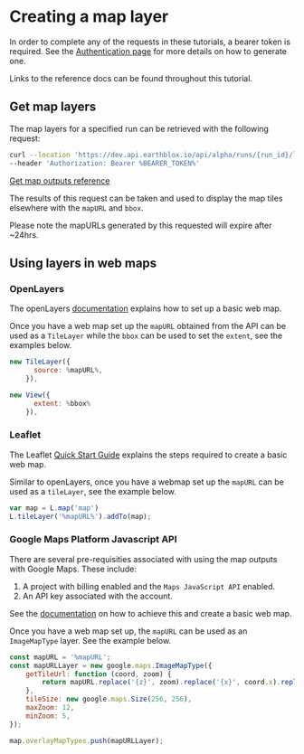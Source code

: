 # Creating a map layer

 In order to complete any of the requests in these tutorials, a bearer token is required. See the [Authentication page](../README%20Authentication.md) for more details on how to generate one. 

Links to the reference docs can be found throughout this tutorial.

## Get map layers 

The map layers for a specified run can be retrieved with the following request:

```bash
curl --location 'https://dev.api.earthblox.io/api/alpha/runs/{run_id}/layers' \
--header 'Authorization: Bearer %BEARER_TOKEN%'
```

[Get map outputs reference](https://dev.api.earthblox.io/docs#/runs/get_run_layers_api_alpha_runs__run_id__layers_get)


The results of this request can be taken and used to display the map tiles elsewhere with the `mapURL` and `bbox`. 

Please note the mapURLs generated by this requested will expire after ~24hrs. 

## Using layers in web maps
### OpenLayers

The openLayers [documentation](https://openlayers.org/doc/quickstart.html) explains how to set up a basic web map. 

Once you have a web map set up the `mapURL` obtained from the API can be used as a `TileLayer` while the `bbox` can be used to set the `extent`, see the examples below.

```javascript
new TileLayer({
      source: %mapURL%,
    }),
```

```javascript
new View({
      extent: %bbox%
    }),
```

### Leaflet 

The Leaflet [Quick Start Guide](https://leafletjs.com/examples/quick-start/) explains the steps required to create a basic web map. 

Similar to openLayers, once you have a webmap set up the `mapURL` can be used as a `tileLayer`, see the example below. 

```javascript
var map = L.map('map')
L.tileLayer('%mapURL%').addTo(map);
```

### Google Maps Platform Javascript API

There are several pre-requisities associated with using the map outputs with Google Maps. These include: 
1. A project with billing enabled and the `Maps JavaScript API` enabled. 
2. An API key associated with the account. 

See the [documentation](https://developers.google.com/maps/documentation/javascript/overview) on how to achieve this and create a basic web map. 

Once you have a web map set up, the `mapURL` can be used as an `ImageMapType` layer. See the example below. 

```javascript
const mapURL = '%mapURL'; 
const mapURLLayer = new google.maps.ImageMapType({
    getTileUrl: function (coord, zoom) {
        return mapURL.replace('{z}', zoom).replace('{x}', coord.x).replace('{y}', coord.y);
    },
    tileSize: new google.maps.Size(256, 256),
    maxZoom: 12,
    minZoom: 5,
});

map.overlayMapTypes.push(mapURLLayer);
```
